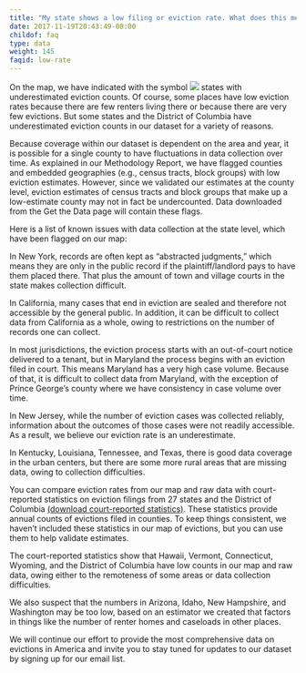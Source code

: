 ```yaml
---
title: "My state shows a low filing or eviction rate. What does this mean?"
date: 2017-11-19T20:43:49-08:00
childof: faq
type: data
weight: 145
faqid: low-rate
---
```

On the map, we have indicated with the symbol <img class="hint" src="/images/icons/hint-icon.png" /> states with underestimated eviction counts. Of course, some places have low eviction rates because there are few renters living there or because there are very few evictions. But some states and the District of Columbia have underestimated eviction counts in our dataset for a variety of reasons.

Because coverage within our dataset is dependent on the area and year, it is possible for a single county to have fluctuations in data collection over time. As explained in our Methodology Report, we have flagged counties and embedded geographies (e.g., census tracts, block groups) with low eviction estimates. However, since we validated our estimates at the county level, eviction estimates of census tracts and block groups that make up a low-estimate county may not in fact be undercounted. Data downloaded from the Get the Data page will contain these flags.

Here is a list of known issues with data collection at the state level, which have been flagged on our map:

In New York, records are often kept as “abstracted judgments,” which means they are only in the public record if the plaintiff/landlord pays to have them placed there. That plus the amount of town and village courts in the state makes collection difficult.

In California, many cases that end in eviction are sealed and therefore not accessible by the general public. In addition, it can be difficult to collect data from California as a whole, owing to restrictions on the number of records one can collect.

In most jurisdictions, the eviction process starts with an out-of-court notice delivered to a tenant, but in Maryland the process begins with an eviction filed in court. This means Maryland has a very high case volume. Because of that, it is difficult to collect data from Maryland, with the exception of Prince George’s county where we have consistency in case volume over time.

In New Jersey, while the number of eviction cases was collected reliably, information about the outcomes of those cases were not readily accessible. As a result, we believe our eviction rate is an underestimate.

In Kentucky, Louisiana, Tennessee, and Texas, there is good data coverage in the urban centers, but there are some more rural areas that are missing data, owing to collection difficulties.

You can compare eviction rates from our map and raw data with court-reported statistics on eviction filings from 27 states and the District of Columbia <a href="https://data-downloads.evictionlab.org/court-reported-stats/ExtStatsFull.xlsx">(download court-reported statistics)</a>. These statistics provide annual counts of evictions filed in counties. To keep things consistent, we haven’t included these statistics in our map of evictions, but you can use them to help validate estimates.

The court-reported statistics show that Hawaii, Vermont, Connecticut, Wyoming, and the District of Columbia have low counts in our map and raw data, owing either to the remoteness of some areas or data collection difficulties.

We also suspect that the numbers in Arizona, Idaho, New Hampshire, and Washington may be too low, based on an estimator we created that factors in things like the number of renter homes and caseloads in other places. 

We will continue our effort to provide the most comprehensive data on evictions in America and invite you to stay tuned for updates to our dataset by signing up for our email list.

